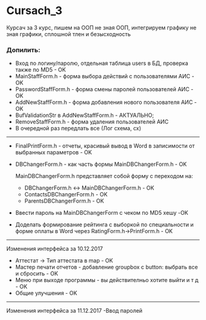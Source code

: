 # Cursach_3
Курсач за 3 курс, пишем на ООП не зная ООП, интегрируем графику не зная графики, сплошной тлен и безысходность
### Допилить:

* Вход по логину/паролю, отдельная таблица users в БД, проверка также по MD5 - OK
* MainStaffForm.h - форма выбора действий с пользователями АИС - OK
* PasswordStaffForm.h - форма смены паролей пользователей АИС - OK
* AddNewStaffForm.h - форма добавления нового пользователя АИС - OK
* BufValidationStr в AddNewStaffForm.h - АКТУАЛЬНО;
* RemoveStaffForm.h - форма удаления пользователей АИС 
* В очередной раз передлать все (Лог схема, сх)
---------------------------------------------------------------------------
* FinalPrintForm.h - отчеты, красивый вывод в Word в записимости от выбранных параметров - OK
* DBChangerForm.h - как часть формы MainDBChangerForm.h - OK
  
  MainDBChangerForm.h представляет собой форму с переходом на:
  	* DBChangerForm.h <-> MainDBChangerForm.h - OK
  	* ContactsDBChangerForm.h - OK
  	* ParentsDBChangerForm.h - OK
* Ввести пароль на MainDBChangerForm с чеком по MD5 хешу -OK
* Доделать формирование рейтинга с выборкой по специальности и форме оплаты в Word через RatingForm.h->PrintForm.h - OK
---------------------------------------------------------------------------
Изменения интерфейса за 10.12.2017
* Аттестат -> Тип аттестата в map - OK
* Мастер печати отчетов - добавление groupbox c button: выбрать все и сбросить - OK
* Меню при выходе программы - вы действителньо хотите выйти и т д - OK
* Общие улучшения - OK
---------------------------------------------------------------------------
Изменения интерфейса за 11.12.2017
-Ввод паролей 